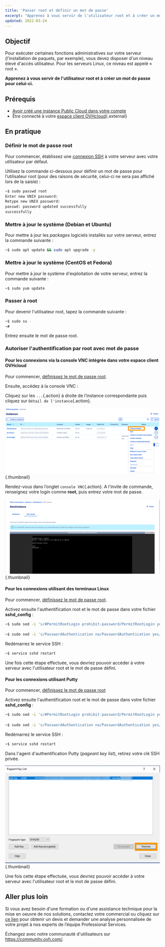 ```yaml
---
title: 'Passer root et définir un mot de passe'
excerpt: "Apprenez à vous servir de l'utilisateur root et à créer un mot de passe pour celui-ci"
updated: 2022-03-24
---
```


## Objectif

Pour exécuter certaines fonctions administratives sur votre serveur (l’installation de paquets, par exemple), vous devez disposer d'un niveau élevé d'accès utilisateur. Pour les serveurs Linux, ce niveau est appelé « root ».

**Apprenez à vous servir de l'utilisateur root et à créer un mot de passe pour celui-ci.**

## Prérequis

* [Avoir créé une instance Public Cloud dans votre compte](/pages/platform/public-cloud/public-cloud-first-steps#etape-3-creer-une-instance)
* Être connecté à votre [espace client OVHcloud](https://www.ovh.com/auth/?action=gotomanager&from=https://www.ovh.com/fr/&ovhSubsidiary=fr){.external}

## En pratique

### Définir le mot de passe root <a name="settingtherootpassword"></a>

Pour commencer, établissez une [connexion SSH](/pages/platform/public-cloud/public-cloud-first-steps#etape-4-connexion-a-votre-instance) à votre serveur avec votre utilisateur par défaut.

Utilisez la commande ci-dessous pour définir un mot de passe pour l’utilisateur root (pour des raisons de sécurité, celui-ci ne sera pas affiché lors de la saisie) :

```bash
~$ sudo passwd root
Enter new UNIX password:
Retype new UNIX password:
passwd: password updated successfully 
successfully
```

### Mettre à jour le système (Debian et Ubuntu)

Pour mettre à jour les *packages* logiciels installés sur votre serveur, entrez la commande suivante :

```bash
~$ sudo apt update && sudo apt upgrade -y
```

### Mettre à jour le système (CentOS et Fedora)

Pour mettre à jour le système d'exploitation de votre serveur, entrez la commande suivante :

```bash
~$ sudo yum update
```

### Passer à root

Pour devenir l'utilisateur root, tapez la commande suivante :

```bash
~$ sudo su -
~#
```

Entrez ensuite le mot de passe root.

### Autoriser l'authentification par root avec mot de passe

#### Pour les connexions via la console VNC intégrée dans votre espace client OVHcloud

Pour commencer, [définissez le mot de passe root](#settingtherootpassword).

Ensuite, accédez à la console VNC :

Cliquez sur les `...`{.action} à droite de l’instance correspondante puis cliquez sur `Détail de l'instance`{.action}. 

![access instance](images/instancedetails.png){.thumbnail}

Rendez-vous dans l’onglet `console VNC`{.action}. A l'invite de commande, renseignez votre login comme **root**, puis entrez votre mot de passe.

![vnc](images/vnc.png){.thumbnail}

#### Pour les connexions utilisant des terminaux Linux

Pour commencer, [définissez le mot de passe root](#settingtherootpassword).

Activez ensuite l'authentification root et le mot de passe dans votre fichier **sshd_config** :

```bash
~$ sudo sed -i 's/#PermitRootLogin prohibit-password/PermitRootLogin yes/g' /etc/ssh/sshd_config

~$ sudo sed -i 's/PasswordAuthentication no/PasswordAuthentication yes/g' /etc/ssh/sshd_config
```

Redémarrez le service SSH :

```bash
~$ service sshd restart
```

Une fois cette étape effectuée, vous devriez pouvoir accéder à votre serveur avec l'utilisateur root et le mot de passe défini.

#### Pour les connexions utilisant Putty

Pour commencer, [définissez le mot de passe root](#settingtherootpassword)

Activez ensuite l'authentification root et le mot de passe dans votre fichier **sshd_config** :

```bash
~$ sudo sed -i 's/#PermitRootLogin prohibit-password/PermitRootLogin yes/g' /etc/ssh/sshd_config

~$ sudo sed -i 's/PasswordAuthentication no/PasswordAuthentication yes/g' /etc/ssh/sshd_config
```

Redémarrez le service SSH :

```bash
~$ service sshd restart
```

Dans l'agent d'authentification Putty (*pageant key list*), retirez votre clé SSH privée.

![Supprimer la clé privée](images/pageantkeylist.png){.thumbnail}

Une fois cette étape effectuée, vous devriez pouvoir accéder à votre serveur avec l'utilisateur root et le mot de passe défini.

## Aller plus loin

Si vous avez besoin d'une formation ou d'une assistance technique pour la mise en oeuvre de nos solutions, contactez votre commercial ou cliquez sur [ce lien](https://www.ovhcloud.com/fr/professional-services/) pour obtenir un devis et demander une analyse personnalisée de votre projet à nos experts de l’équipe Professional Services. 

Échangez avec notre communauté d'utilisateurs sur <https://community.ovh.com/>.
